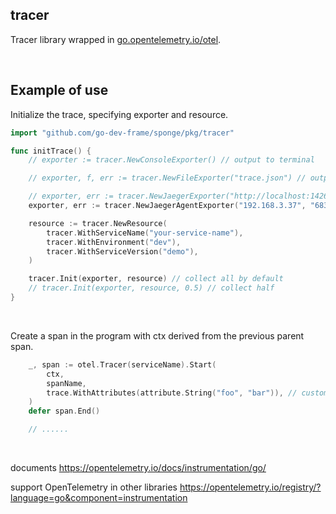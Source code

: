 ## tracer

Tracer library wrapped in [go.opentelemetry.io/otel](https://github.com/open-telemetry/opentelemetry-go).

<br>

## Example of use

Initialize the trace, specifying exporter and resource.

```go
import "github.com/go-dev-frame/sponge/pkg/tracer"

func initTrace() {
	// exporter := tracer.NewConsoleExporter() // output to terminal

	// exporter, f, err := tracer.NewFileExporter("trace.json") // output to file

	// exporter, err := tracer.NewJaegerExporter("http://localhost:14268/api/traces") // output to jaeger, using collector http
	exporter, err := tracer.NewJaegerAgentExporter("192.168.3.37", "6831") // output to jaeger, using agent udp

	resource := tracer.NewResource(
		tracer.WithServiceName("your-service-name"),
		tracer.WithEnvironment("dev"),
		tracer.WithServiceVersion("demo"),
	)

	tracer.Init(exporter, resource) // collect all by default
	// tracer.Init(exporter, resource, 0.5) // collect half
}
```

<br>

Create a span in the program with ctx derived from the previous parent span.

```go
	_, span := otel.Tracer(serviceName).Start(
		ctx,
		spanName,
		trace.WithAttributes(attribute.String("foo", "bar")), // customised attributes
	)
	defer span.End()

	// ......
```


<br>

documents https://opentelemetry.io/docs/instrumentation/go/

support OpenTelemetry in other libraries https://opentelemetry.io/registry/?language=go&component=instrumentation
